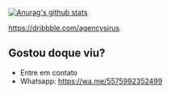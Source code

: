 [![Anurag's github stats](https://github-readme-stats.vercel.app/api?username=pedrofreit4s&show_icons=true&theme=radical)](https://github.com/anuraghazra/github-readme-stats)

https://dribbble.com/agencysirus


## Gostou doque viu?
- Entre em contato
 -  Whatsapp: https://wa.me/5575992352499
